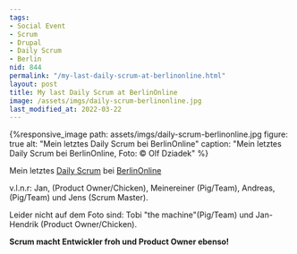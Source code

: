 ```yaml
---
tags:
- Social Event
- Scrum
- Drupal
- Daily Scrum
- Berlin
nid: 844
permalink: "/my-last-daily-scrum-at-berlinonline.html"
layout: post
title: My last Daily Scrum at BerlinOnline
image: /assets/imgs/daily-scrum-berlinonline.jpg
last_modified_at: 2022-03-22
---
```

{%responsive_image path: assets/imgs/daily-scrum-berlinonline.jpg
figure: true alt: "Mein letztes Daily Scrum bei BerlinOnline" 
caption: "Mein letztes Daily Scrum bei BerlinOnline, Foto: &copy; Olf Dziadek" %}

Mein letztes [Daily Scrum](/tags/daily-scrum/) bei [BerlinOnline](http://berlinonline.de)

v.l.n.r: Jan,  (Product Owner/Chicken), Meinereiner (Pig/Team), 
Andreas, (Pig/Team) und Jens (Scrum Master).

Leider nicht auf dem Foto sind: Tobi "the machine"(Pig/Team) 
und Jan-Hendrik (Product Owner/Chicken).

**Scrum macht Entwickler froh und Product Owner ebenso!**<!--break-->

